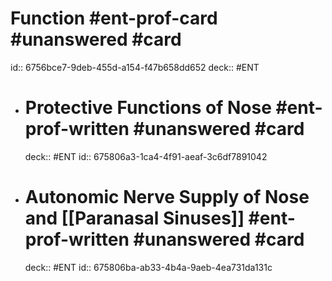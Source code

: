 # Function #ent-prof-card #unanswered #card
id:: 6756bce7-9deb-455d-a154-f47b658dd652
deck:: #ENT
- # Protective Functions of Nose #ent-prof-written #unanswered #card
  deck:: #ENT
  id:: 675806a3-1ca4-4f91-aeaf-3c6df7891042
- # Autonomic Nerve Supply of Nose and [[Paranasal Sinuses]] #ent-prof-written #unanswered #card
  deck:: #ENT
  id:: 675806ba-ab33-4b4a-9aeb-4ea731da131c